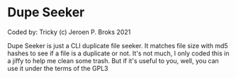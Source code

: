 # Dupe Seeker

Coded by: Tricky
(c) Jeroen P. Broks 2021


Dupe Seeker is just a CLI duplicate file seeker. It matches file size with md5 hashes to see if a file is a duplicate or not.
It's not much, I only coded this in a jiffy to help me clean some trash. But if it's useful to you, well, you can use it under the terms of the GPL3
